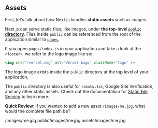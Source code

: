 ## Assets

First, let’s talk about how Next.js handles **static assets** such as images.

Next.js can serve static files, like images, under **the top-level [`public` directory](https://www.nextjs.cn/docs/basic-features/static-file-serving)**. Files inside `public` can be referenced from the root of the application similar to [`pages`](https://www.nextjs.cn/docs/basic-features/pages).

If you open `pages/index.js` in your application and take a look at the `<footer>`, we refer to the logo image like so:

```jsx
<img src="/vercel.svg" alt="Vercel Logo" className="logo" />
```

The logo image exists inside the `public` directory at the top level of your application.

The `public` directory is also useful for `robots.txt`, Google Site Verification, and any other static assets. Check out the documentation for [Static File Serving](https://www.nextjs.cn/docs/basic-features/static-file-serving) to learn more.

**Quick Review**: If you wanted to add a new asset `/images/me.jpg`, what would the complete file path be?

/images/me.jpg public/images/me.jpg assets/images/me.jpg